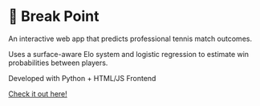 # 🎾 Break Point

An interactive web app that predicts professional tennis match outcomes. 

Uses a surface-aware Elo system and logistic regression to estimate win probabilities between players.

Developed with Python + HTML/JS Frontend

[Check it out here!](https://breakpoint-production.up.railway.app/)